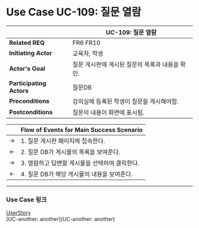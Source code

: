 # Use Case UC-109: 질문 열람

|                          | UC-109: 질문 열람                               |
| ------------------------ | ----------------------------------------------- |
| __Related REQ__          | FR6 FR10                                        |
| __Initiating Actor__     | 교육자, 학생                                    |
| __Actor's Goal__         | 질문 게시판에 게시된 질문의 목록과 내용을 확인. |
| __Participating Actors__ | 질문DB                                          |
| __Preconditions__        | 강의실에 등록된 학생이 질문을 게시해야함.       |
| __Postconditions__       | 질문의 내용이 화면에 표시됨.                    |

|      | Flow of Events for Main Success Scenario       |
| ---- | ---------------------------------------------- |
| ->   | 1. 질문 게시판 페이지에 접속한다.              |
| <-   | 2. 질문 DB가 게시물의 목록을 보여준다.         |
| ->   | 3. 열람하고 답변할 게시물을 선택하여 클릭한다. |
| <-   | 4. 질문 DB가 해당 게시물의 내용을 보여준다.    |

-------

### Use Case 링크

[UserStory](UserStory)<br/>[UC-another: another](UC-another: another)<br/>

